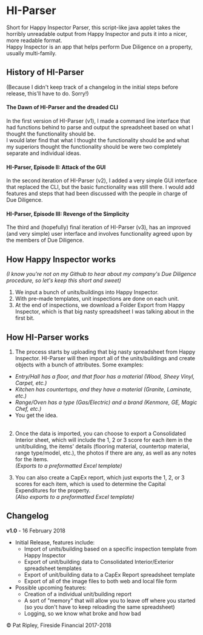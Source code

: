 # HI-Parser
Short for Happy Inspector Parser, this script-like java applet takes the horribly unreadable output from Happy Inspector and puts it into a nicer, more readable format.<br/>
Happy Inspector is an app that helps perform Due Diligence on a property, usually multi-family.

## History of HI-Parser
(Because I didn't keep track of a changelog in the initial steps before release, this'll have to do.  Sorry!)

#### The Dawn of HI-Parser and the dreaded CLI
In the first version of HI-Parser (v1), I made a command line interface that had functions behind to parse and output the spreadsheet based on what I thought the functionality should be.<br/>
I would later find that what I thought the functionality should be and what my superiors thought the functionality should be were two completely separate and individual ideas.

#### HI-Parser, Episode II: Attack of the GUI
In the second iteration of HI-Parser (v2), I added a very simple GUI interface that replaced the CLI, but the basic functionality was still there.  I would add features and steps that had been discussed with the people in charge of Due Diligence.

#### HI-Parser, Episode III: Revenge of the Simplicity
The third and (hopefully) final iteration of HI-Parser (v3), has an improved (and very simple) user interface and involves functionality agreed upon by the members of Due Diligence.

## How Happy Inspector works
*(I know you're not on my Github to hear about my company's Due Diligence procedure, so let's keep this short and sweet)*

1.  We input a bunch of units/buildings into Happy Inspector.
2.  With pre-made templates, unit inspections are done on each unit.
3.  At the end of inspections, we download a Folder Export from Happy Inspector, which is that big nasty spreadsheet I was talking about in the first bit.

## How HI-Parser works

1.  The process starts by uploading that big nasty spreadsheet from Happy Inspector.  HI-Parser will then import all of the units/buildings and create objects with a bunch of attributes.  Some examples:

  * *Entry/Hall has a floor, and that floor has a material (Wood, Sheey Vinyl, Carpet, etc.)*<br/>
  * *Kitchen has countertops, and they have a material (Granite, Laminate, etc.)*<br/>
  * *Range/Oven has a type (Gas/Electric) and a brand (Kenmore, GE, Magic Chef, etc.)* <br/>
  * You get the idea.<br/><br/>

2.  Once the data is imported, you can choose to export a Consolidated Interior sheet, which will include the 1, 2 or 3 score for each item in the unit/building, the items' details (flooring material, countertop material, range type/model, etc.), the photos if there are any, as well as any notes for the items.<br/>
*(Exports to a preformatted Excel template)*

3.  You can also create a CapEx report, which just exports the 1, 2, or 3 scores for each item, which is used to determine the Capital Expenditures for the property.<br/>
*(Also exports to a preformatted Excel template)*

## Changelog
  **v1.0** - 16 February 2018
  * Initial Release, features include:
    * Import of units/building based on a specific inspection template from Happy Inspector
    * Export of unit/building data to Consolidated Interior/Exterior spreadsheet templates
    * Export of unit/building data to a CapEx Report spreadsheet template
    * Export of all of the image files to both web and local file form
  * Possible upcoming features:
    * Creation of a individual unit/building report
    * A sort of "memory" that will allow you to leave off where you started (so you don't have to keep reloading the same spreadsheet)
    * Logging, so we know what broke and how bad

&copy; Pat Ripley, Fireside Financial 2017-2018
